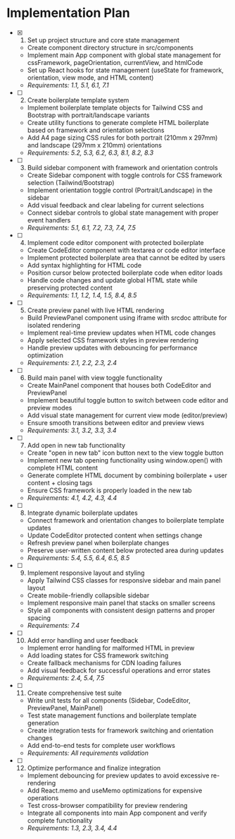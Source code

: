 # Implementation Plan

- [x] 1. Set up project structure and core state management





  - Create component directory structure in src/components
  - Implement main App component with global state management for cssFramework, pageOrientation, currentView, and htmlCode
  - Set up React hooks for state management (useState for framework, orientation, view mode, and HTML content)
  - _Requirements: 1.1, 5.1, 6.1, 7.1_


- [ ] 2. Create boilerplate template system



  - Implement boilerplate template objects for Tailwind CSS and Bootstrap with portrait/landscape variants
  - Create utility functions to generate complete HTML boilerplate based on framework and orientation selections
  - Add A4 page sizing CSS rules for both portrait (210mm x 297mm) and landscape (297mm x 210mm) orientations
  - _Requirements: 5.2, 5.3, 6.2, 6.3, 8.1, 8.2, 8.3_

- [ ] 3. Build sidebar component with framework and orientation controls
  - Create Sidebar component with toggle controls for CSS framework selection (Tailwind/Bootstrap)
  - Implement orientation toggle control (Portrait/Landscape) in the sidebar
  - Add visual feedback and clear labeling for current selections
  - Connect sidebar controls to global state management with proper event handlers
  - _Requirements: 5.1, 6.1, 7.2, 7.3, 7.4, 7.5_

- [ ] 4. Implement code editor component with protected boilerplate
  - Create CodeEditor component with textarea or code editor interface
  - Implement protected boilerplate area that cannot be edited by users
  - Add syntax highlighting for HTML code
  - Position cursor below protected boilerplate code when editor loads
  - Handle code changes and update global HTML state while preserving protected content
  - _Requirements: 1.1, 1.2, 1.4, 1.5, 8.4, 8.5_

- [ ] 5. Create preview panel with live HTML rendering
  - Build PreviewPanel component using iframe with srcdoc attribute for isolated rendering
  - Implement real-time preview updates when HTML code changes
  - Apply selected CSS framework styles in preview rendering
  - Handle preview updates with debouncing for performance optimization
  - _Requirements: 2.1, 2.2, 2.3, 2.4_

- [ ] 6. Build main panel with view toggle functionality
  - Create MainPanel component that houses both CodeEditor and PreviewPanel
  - Implement beautiful toggle button to switch between code editor and preview modes
  - Add visual state management for current view mode (editor/preview)
  - Ensure smooth transitions between editor and preview views
  - _Requirements: 3.1, 3.2, 3.3, 3.4_

- [ ] 7. Add open in new tab functionality
  - Create "open in new tab" icon button next to the view toggle button
  - Implement new tab opening functionality using window.open() with complete HTML content
  - Generate complete HTML document by combining boilerplate + user content + closing tags
  - Ensure CSS framework is properly loaded in the new tab
  - _Requirements: 4.1, 4.2, 4.3, 4.4_

- [ ] 8. Integrate dynamic boilerplate updates
  - Connect framework and orientation changes to boilerplate template updates
  - Update CodeEditor protected content when settings change
  - Refresh preview panel when boilerplate changes
  - Preserve user-written content below protected area during updates
  - _Requirements: 5.4, 5.5, 6.4, 6.5, 8.5_

- [ ] 9. Implement responsive layout and styling
  - Apply Tailwind CSS classes for responsive sidebar and main panel layout
  - Create mobile-friendly collapsible sidebar
  - Implement responsive main panel that stacks on smaller screens
  - Style all components with consistent design patterns and proper spacing
  - _Requirements: 7.4_

- [ ] 10. Add error handling and user feedback
  - Implement error handling for malformed HTML in preview
  - Add loading states for CSS framework switching
  - Create fallback mechanisms for CDN loading failures
  - Add visual feedback for successful operations and error states
  - _Requirements: 2.4, 5.4, 7.5_

- [ ] 11. Create comprehensive test suite
  - Write unit tests for all components (Sidebar, CodeEditor, PreviewPanel, MainPanel)
  - Test state management functions and boilerplate template generation
  - Create integration tests for framework switching and orientation changes
  - Add end-to-end tests for complete user workflows
  - _Requirements: All requirements validation_

- [ ] 12. Optimize performance and finalize integration
  - Implement debouncing for preview updates to avoid excessive re-rendering
  - Add React.memo and useMemo optimizations for expensive operations
  - Test cross-browser compatibility for preview rendering
  - Integrate all components into main App component and verify complete functionality
  - _Requirements: 1.3, 2.3, 3.4, 4.4_